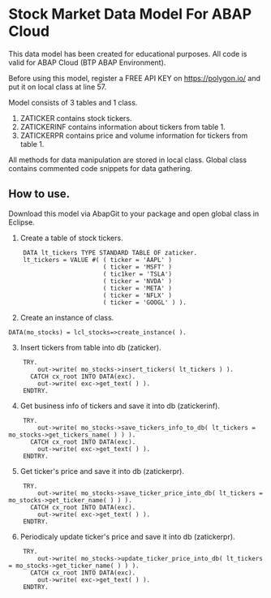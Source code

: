 # Stock Market Data Model For ABAP Cloud
This data model has been created for educational purposes. All code is valid for ABAP Cloud (BTP ABAP Environment). 

Before using this model, register a FREE API KEY on https://polygon.io/  and put it on local class at line 57.

Model consists of 3 tables and 1 class. 
1. ZATICKER contains stock tickers.
2. ZATICKERINF contains information about tickers from table 1.
3. ZATICKERPR contains price and volume information for tickers from table 1.
   
  All methods for data manipulation are stored in local class. Global class contains commented code snippets for data gathering.

## How to use.

   Download this model via AbapGit to your package and open global class in Eclipse.
   
1. Create a table of stock tickers.
```abap
    DATA lt_tickers TYPE STANDARD TABLE OF zaticker.
    lt_tickers = VALUE #( ( ticker = 'AAPL' )
                          ( ticker = 'MSFT' )
                          ( tic1ker = 'TSLA')
                          ( ticker = 'NVDA' )
                          ( ticker = 'META' )
                          ( ticker = 'NFLX' )
                          ( ticker = 'GOOGL' ) ).
```
2. Create an instance of class.
```abap
DATA(mo_stocks) = lcl_stocks=>create_instance( ).
```
3. Insert tickers from table into db (zaticker).
```abap
    TRY.
        out->write( mo_stocks->insert_tickers( lt_tickers ) ).
      CATCH cx_root INTO DATA(exc).
        out->write( exc->get_text( ) ).
    ENDTRY.
```
4. Get business info of tickers and save it into db (zatickerinf).
```abap
    TRY.
        out->write( mo_stocks->save_tickers_info_to_db( lt_tickers = mo_stocks->get_tickers_name( ) ) ).
      CATCH cx_root INTO DATA(exc).
        out->write( exc->get_text( ) ).
    ENDTRY.
```
5. Get ticker's price and save it into db (zatickerpr).
```abap   
    TRY.
        out->write( mo_stocks->save_ticker_price_into_db( lt_tickers = mo_stocks->get_ticker_name( ) ) ).
      CATCH cx_root INTO DATA(exc).
        out->write( exc->get_text( ) ).
    ENDTRY.
```
6. Periodicaly update ticker's price and save it into db (zatickerpr).
```abap
    TRY.
        out->write( mo_stocks->update_ticker_price_into_db( lt_tickers = mo_stocks->get_ticker_name( ) ) ).
      CATCH cx_root INTO DATA(exc).
        out->write( exc->get_text( ) ).
    ENDTRY.
```
